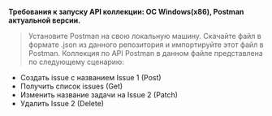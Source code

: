 **Требования к запуску API коллекции: ОС Windows(x86), Postman актуальной версии.**
>Установите Postman на свою локальную машину. 
Скачайте файл в формате .json из данного репозитория и импортируйте этот файл в Postman.
Коллекция по API Postman в данном файле представлена по следующему сценарию:

- Создать issue с названием Issue 1 (Post)
- Получить список issues (Get)
- Изменить название задачи на Issue 2 (Patch)
- Удалить Issue 2 (Delete)
